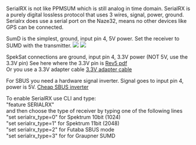 SerialRX is not like PPMSUM which is still analog in time domain. SerialRX is a purely digital lossless protocol that uses 3 wires, signal, power, ground. Serialrx does use a serial port on the Naze32, means no other devices like GPS can be connected.

SumD is the simplest, ground, input pin 4, 5V power. Set the receiver to SUMD with the transmitter.
![](http://imgur.com/W6Qnz8b.jpg)
![](http://imgur.com/a2D7z0I.jpg)

SpekSat connections are ground, input pin 4, 3.3V power (NOT 5V, use the 3.3V pin)
See here where the 3.3V pin is [Rev5 pdf](http://www.abusemark.com/downloads/naze32_rev3.pdf) <br>
Or you use a 3.3V adapter cable [3.3V adapter cable](http://www.hobbyking.com/hobbyking/store/__24524__ZYX_S_DSM2_DSMJ_Satellite_Receiver_Cable.html)

For SBUS you need a hardware signal inverter. Signal goes to input pin 4, power is 5V.
[Cheap SBUS inverter](http://www.hobbyking.com/hobbyking/store/__24523__ZYX_S_S_BUS_Connection_Cable.html)

To enable SerialRX use CLI and type:<br>
"feature SERIALRX"<br>
and then choose the type of receiver by typing one of the following lines<br>
"set serialrx_type=0" for Spektrum 10bit (1024)<br>
"set serialrx_type=1" for Spektrum 11bit (2048)<br>
"set serialrx_type=2" for Futaba SBUS mode<br>
"set serialrx_type=3" for  for Graupner SUMD<br>
